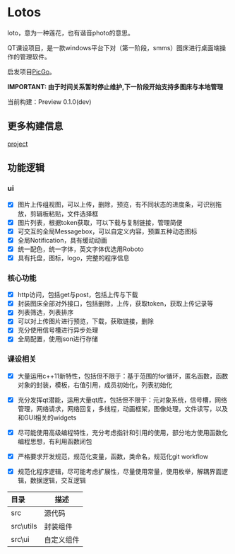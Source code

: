 # Lotos

loto，意为一种莲花，也有谐音photo的意思。

QT课设项目，是一款windows平台下对（第一阶段，smms）图床进行桌面端操作的管理软件。

启发项目[PicGo](https://github.com/PicGo/PicGo-Core)。

 **IMPORTANT: 由于时间关系暂时停止维护,下一阶段开始支持多图床与本地管理**

当前构建：Preview 0.1.0(dev)

## 更多构建信息

[project](https://github.com/users/median-dxz/projects/)

## 功能逻辑

### ui

- [x] 图片上传组视图，可以上传，删除，预览，有不同状态的进度条，可识别拖放，剪辑板粘贴，文件选择框
- [x] 图片列表，根据token获取，可以下载与复制链接，管理简便
- [x] 可交互的全局Messagebox，可以自定义内容，预置五种动态图标
- [x] 全局Notification，具有缓动动画
- [x] 统一配色，统一字体，英文字体优选用Roboto
- [x] 具有托盘，图标，logo，完整的程序信息

### 核心功能

- [x] http访问，包括get与post，包括上传与下载
- [x] 封装图床全部对外接口，包括删除，上传，获取token，获取上传记录等
- [x] 列表筛选，列表排序
- [x] 可以对上传图片进行预览，下载，获取链接，删除
- [x] 充分使用信号槽进行异步处理
- [x] 全局配置，使用json进行存储

### 课设相关

- [x] 大量运用c++11新特性，包括但不限于：基于范围的for循环，匿名函数，函数对象的封装，模板，右值引用，成员初始化，列表初始化
- [x] 充分发挥qt潜能，运用大量qt库，包括但不限于：元对象系统，信号槽，网络管理，网络请求，网络回复，多线程，动画框架，图像处理，文件读写，以及和GUI相关的widgets
- [x] 尽可能使用高级编程特性，充分考虑指针和引用的使用，部分地方使用函数化编程思想，有利用函数闭包
- [x] 严格要求开发规范，规范化变量，函数，类命名，规范化git workflow
- [x] 规范化程序逻辑，尽可能考虑扩展性，尽量使用常量，使用枚举，解耦界面逻辑，数据逻辑，交互逻辑



| 目录      | 描述       |
| :-------- | ---------- |
| src       | 源代码     |
| src\utils | 封装组件   |
| src\ui    | 自定义组件 |
